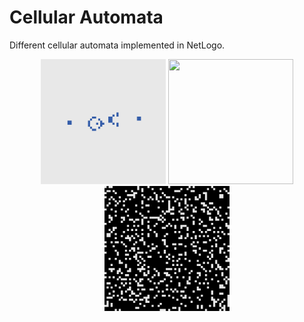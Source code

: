 # Cellular Automata

Different cellular automata implemented in NetLogo.

<p align="center">
    <img width="200" height="200"src="images/Conway_Game_Of_Life.gif">
    <img width="200" height="200"src="images/Langton_Ant.gif">
    <img width="200" height="200"src="images/Brian_Brain.gif">
</p>

